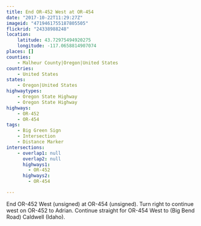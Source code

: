 ```yaml
---
title: End OR-452 West at OR-454
date: "2017-10-22T11:29:27Z"
imageid: "4719461755187805505"
flickrid: "24338988248"
location:
    latitude: 43.72975494920275
    longitude: -117.0658814907074
places: []
counties:
    - Malheur County|Oregon|United States
countries:
    - United States
states:
    - Oregon|United States
highwaytypes:
    - Oregon State Highway
    - Oregon State Highway
highways:
    - OR-452
    - OR-454
tags:
    - Big Green Sign
    - Intersection
    - Distance Marker
intersections:
    - overlap1: null
      overlap2: null
      highways1:
        - OR-452
      highways2:
        - OR-454

---
```

End OR-452 West (unsigned) at OR-454 (unsigned).  Turn right to continue west on OR-452 to Adrian.  Continue straight for OR-454 West  to (Big Bend Road) Caldwell (Idaho). 